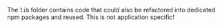 The `lib` folder contains code that could also be refactored into
dedicated npm packages and reused. This is not application specific!

